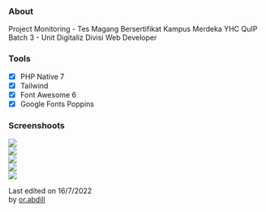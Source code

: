 ### About
Project Monitoring - Tes Magang Bersertifikat Kampus Merdeka YHC QuIP Batch 3 - Unit Digitaliz Divisi Web Developer 

### Tools
- [x] PHP Native 7
- [x] Tailwind
- [x] Font Awesome 6
- [x] Google Fonts Poppins

### Screenshoots
<img src="src/assets/asset-1.png" /></br>
<img src="src/assets/asset-2.png" /></br>
<img src="src/assets/asset-3.png" /></br>
<img src="src/assets/asset-4.png" /></br>
<img src="src/assets/asset-5.png" /></br>

Last edited on 16/7/2022 <br>
by [or.abdill](http://or-abdillh.vercel.app)
